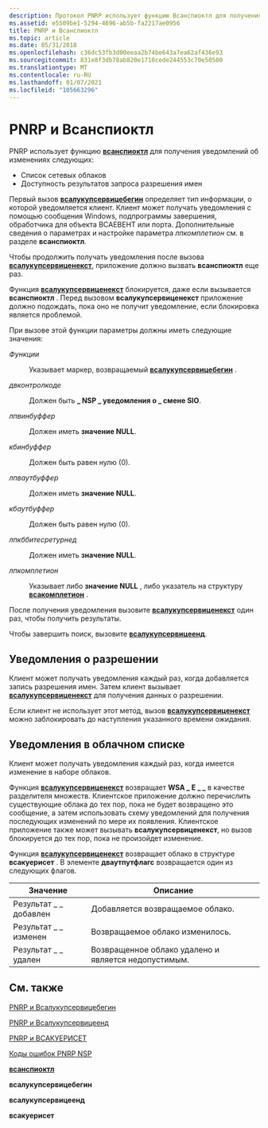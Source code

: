 ```yaml
---
description: Протокол PNRP использует функцию Всанспиоктл для получения уведомлений об изменениях следующего.
ms.assetid: e5509be1-5294-4696-ab5b-fa2217ae0956
title: PNRP и Всанспиоктл
ms.topic: article
ms.date: 05/31/2018
ms.openlocfilehash: c36dc53fb3d00eeaa2b74be643a7ea62af436e93
ms.sourcegitcommit: 831e8f3db78ab820e1710cede244553c70e50500
ms.translationtype: MT
ms.contentlocale: ru-RU
ms.lasthandoff: 01/07/2021
ms.locfileid: "105663296"
---
```

# <a name="pnrp-and-wsanspioctl"></a>PNRP и Всанспиоктл

PNRP использует функцию [**всанспиоктл**](winsock-nsp-reference-links.md) для получения уведомлений об изменениях следующих:

-   Список сетевых облаков
-   Доступность результатов запроса разрешения имен

Первый вызов [**всалукупсервицебегин**](winsock-nsp-reference-links.md) определяет тип информации, о которой уведомляется клиент. Клиент может получать уведомления с помощью сообщения Windows, подпрограммы завершения, обработчика для объекта ВСАЕВЕНТ или порта. Дополнительные сведения о параметрах и настройке параметра *лпкомплетион* см. в разделе **всанспиоктл**.

Чтобы продолжить получать уведомления после вызова [**всалукупсервиценекст**](winsock-nsp-reference-links.md), приложение должно вызвать **всанспиоктл** еще раз.

Функция [**всалукупсервиценекст**](winsock-nsp-reference-links.md) блокируется, даже если вызывается **всанспиоктл** . Перед вызовом **всалукупсервиценекст** приложение должно подождать, пока оно не получит уведомление, если блокировка является проблемой.

При вызове этой функции параметры должны иметь следующие значения:

<dl> <dt>

<span id="hLookup"></span><span id="hlookup"></span><span id="HLOOKUP"></span>*Функции*
</dt> <dd>

Указывает маркер, возвращаемый [**всалукупсервицебегин**](winsock-nsp-reference-links.md) .

</dd> <dt>

<span id="dwControlCode"></span><span id="dwcontrolcode"></span><span id="DWCONTROLCODE"></span>*двконтролкоде*
</dt> <dd>

Должен быть **\_ NSP \_ уведомления о \_ смене SIO**.

</dd> <dt>

<span id="lpvInBuffer"></span><span id="lpvinbuffer"></span><span id="LPVINBUFFER"></span>*лпвинбуффер*
</dt> <dd>

Должен иметь **значение NULL**.

</dd> <dt>

<span id="cbInBuffer"></span><span id="cbinbuffer"></span><span id="CBINBUFFER"></span>*кбинбуффер*
</dt> <dd>

Должен быть равен нулю (0).

</dd> <dt>

<span id="lpvOutBuffer"></span><span id="lpvoutbuffer"></span><span id="LPVOUTBUFFER"></span>*лпваутбуффер*
</dt> <dd>

Должен иметь **значение NULL**.

</dd> <dt>

<span id="cbOutBuffer"></span><span id="cboutbuffer"></span><span id="CBOUTBUFFER"></span>*кбаутбуффер*
</dt> <dd>

Должен быть равен нулю (0).

</dd> <dt>

<span id="lpcbBytesReturned"></span><span id="lpcbbytesreturned"></span><span id="LPCBBYTESRETURNED"></span>*лпкббитесретурнед*
</dt> <dd>

Должен иметь **значение NULL**.

</dd> <dt>

<span id="lpCompletion"></span><span id="lpcompletion"></span><span id="LPCOMPLETION"></span>*лпкомплетион*
</dt> <dd>

Указывает либо **значение NULL** , либо указатель на структуру [**всакомплетион**](winsock-nsp-reference-links.md) .

</dd> </dl>

После получения уведомления вызовите [**всалукупсервиценекст**](winsock-nsp-reference-links.md) один раз, чтобы получить результаты.

Чтобы завершить поиск, вызовите [**всалукупсервицеенд**](winsock-nsp-reference-links.md).

## <a name="resolution-notifications"></a>Уведомления о разрешении

Клиент может получать уведомления каждый раз, когда добавляется запись разрешения имен. Затем клиент вызывает [**всалукупсервиценекст**](winsock-nsp-reference-links.md) для получения данных о разрешении.

Если клиент не использует этот метод, вызов [**всалукупсервиценекст**](winsock-nsp-reference-links.md) можно заблокировать до наступления указанного времени ожидания.

## <a name="cloud-list-notifications"></a>Уведомления в облачном списке

Клиент может получать уведомления каждый раз, когда имеется изменение в наборе облаков.

Функция [**всалукупсервиценекст**](winsock-nsp-reference-links.md) возвращает **WSA \_ E \_ \_** в качестве разделителя множеств. Клиентское приложение должно перечислить существующие облака до тех пор, пока не будет возвращено это сообщение, а затем использовать схему уведомлений для получения последующих изменений по мере их появления. Клиентское приложение также может вызывать **всалукупсервиценекст**, но вызов блокируется до тех пор, пока не произойдет изменение.

Функция [**всалукупсервиценекст**](winsock-nsp-reference-links.md) возвращает облако в структуре **всакуерисет** . В элементе **дваутпутфлагс** возвращается один из следующих флагов.



| Значение               | Описание                                             |
|---------------------|---------------------------------------------------------|
| Результат \_ \_ добавлен   | Добавляется возвращаемое облако.                    |
| Результат \_ \_ изменен | Возвращаемое облако изменилось.                  |
| Результат \_ \_ удален | Возвращенное облако удалено и является недопустимым. |



 

## <a name="related-topics"></a>См. также

<dl> <dt>

[PNRP и Всалукупсервицебегин](pnrp-and-wsalookupservicebegin.md)
</dt> <dt>

[PNRP и Всалукупсервицеенд](pnrp-and-wsalookupserviceend.md)
</dt> <dt>

[PNRP и ВСАКУЕРИСЕТ](pnrp-and-wsaqueryset.md)
</dt> <dt>

[Коды ошибок PNRP NSP](pnrp-nsp-error-codes.md)
</dt> <dt>

[**всанспиоктл**](winsock-nsp-reference-links.md)
</dt> <dt>

**всалукупсервицебегин**
</dt> <dt>

**всалукупсервицеенд**
</dt> <dt>

**всакуерисет**
</dt> </dl>

 

 



